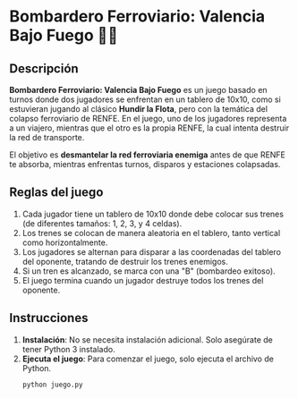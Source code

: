 # Bombardero Ferroviario: Valencia Bajo Fuego 🚂💥

## Descripción
**Bombardero Ferroviario: Valencia Bajo Fuego** es un juego basado en turnos donde dos jugadores se enfrentan en un tablero de 10x10, como si estuvieran jugando al clásico **Hundir la Flota**, pero con la temática del colapso ferroviario de RENFE. En el juego, uno de los jugadores representa a un viajero, mientras que el otro es la propia RENFE, la cual intenta destruir la red de transporte.

El objetivo es **desmantelar la red ferroviaria enemiga** antes de que RENFE te absorba, mientras enfrentas turnos, disparos y estaciones colapsadas.

## Reglas del juego
1. Cada jugador tiene un tablero de 10x10 donde debe colocar sus trenes (de diferentes tamaños: 1, 2, 3, y 4 celdas).
2. Los trenes se colocan de manera aleatoria en el tablero, tanto vertical como horizontalmente.
3. Los jugadores se alternan para disparar a las coordenadas del tablero del oponente, tratando de destruir los trenes enemigos.
4. Si un tren es alcanzado, se marca con una "B" (bombardeo exitoso).
5. El juego termina cuando un jugador destruye todos los trenes del oponente.

## Instrucciones
1. **Instalación**: No se necesita instalación adicional. Solo asegúrate de tener Python 3 instalado.
2. **Ejecuta el juego**: Para comenzar el juego, solo ejecuta el archivo de Python.
   ```bash
   python juego.py
